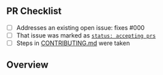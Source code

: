 <!-- 👋 Hi, thanks for sending a PR to learnerr! 💖.
Please fill out all fields below and make sure each item is true and [x] checked.
Otherwise we may not be able to review your PR. -->

## PR Checklist

- [ ] Addresses an existing open issue: fixes #000
- [ ] That issue was marked as [`status: accepting prs`](https://github.com/chepetime/learnerr/issues?q=is%3Aopen+is%3Aissue+label%3A%22status%3A+accepting+prs%22)
- [ ] Steps in [CONTRIBUTING.md](https://github.com/chepetime/learnerr/blob/main/.github/CONTRIBUTING.md) were taken

## Overview

<!-- Description of what is changed and how the code change does that. -->

